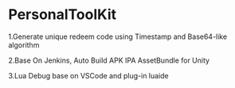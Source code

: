 # PersonalToolKit

1.Generate unique redeem code using Timestamp and Base64-like algorithm

2.Base On Jenkins, Auto Build APK IPA AssetBundle for Unity

3.Lua Debug base on VSCode and plug-in luaide

